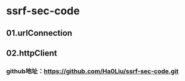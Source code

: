 # ssrf-sec-code


## 01.urlConnection

## 02.httpClient


### github地址：https://github.com/Ha0Liu/ssrf-sec-code.git
